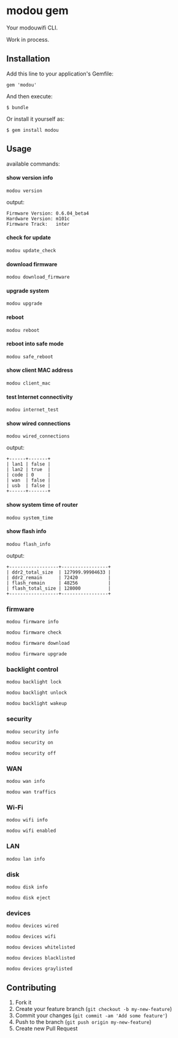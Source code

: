 # modou gem

Your modouwifi CLI.

Work in process.

## Installation

Add this line to your application's Gemfile:

    gem 'modou'

And then execute:

    $ bundle

Or install it yourself as:

    $ gem install modou

## Usage

available commands:

#### show version info

    modou version

output:

```
Firmware Version: 0.6.04_beta4
Hardware Version: m101c
Firmware Track:   inter
```

#### check for update

    modou update_check

#### download firmware

    modou download_firmware

#### upgrade system

    modou upgrade

#### reboot

    modou reboot

#### reboot into safe mode

    modou safe_reboot

#### show client MAC address

    modou client_mac

#### test Internet connectivity

    modou internet_test

#### show wired connections

    modou wired_connections

output:

```
+------+-------+
| lan1 | false |
| lan2 | true  |
| code | 0     |
| wan  | false |
| usb  | false |
+------+-------+
```

#### show system time of router

    modou system_time

#### show flash info

    modou flash_info

output:

```
+------------------+-----------------+
| ddr2_total_size  | 127999.99904633 |
| ddr2_remain      | 72420           |
| flash_remain     | 48256           |
| flash_total_size | 128000          |
+------------------+-----------------+
```

### firmware

    modou firmware info

    modou firmware check

    modou firmware download

    modou firmware upgrade

### backlight control

    modou backlight lock

    modou backlight unlock

    modou backlight wakeup

### security

    modou security info

    modou security on

    modou security off

### WAN

    modou wan info

    modou wan traffics

### Wi-Fi

    modou wifi info

    modou wifi enabled

### LAN

    modou lan info

### disk

    modou disk info

    modou disk eject

### devices

    modou devices wired

    modou devices wifi

    modou devices whitelisted

    modou devices blacklisted

    modou devices graylisted

## Contributing

1. Fork it
2. Create your feature branch (`git checkout -b my-new-feature`)
3. Commit your changes (`git commit -am 'Add some feature'`)
4. Push to the branch (`git push origin my-new-feature`)
5. Create new Pull Request
